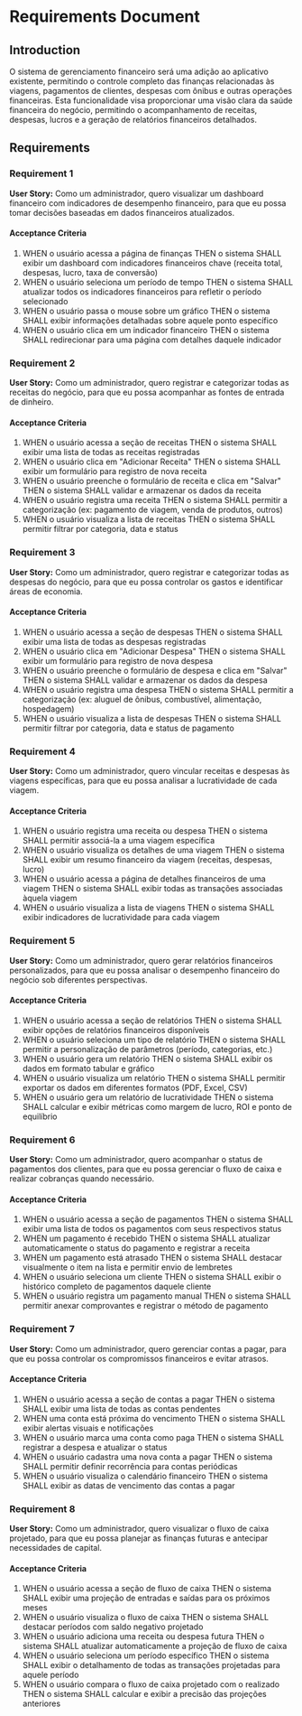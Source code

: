 # Requirements Document

## Introduction

O sistema de gerenciamento financeiro será uma adição ao aplicativo existente, permitindo o controle completo das finanças relacionadas às viagens, pagamentos de clientes, despesas com ônibus e outras operações financeiras. Esta funcionalidade visa proporcionar uma visão clara da saúde financeira do negócio, permitindo o acompanhamento de receitas, despesas, lucros e a geração de relatórios financeiros detalhados.

## Requirements

### Requirement 1

**User Story:** Como um administrador, quero visualizar um dashboard financeiro com indicadores de desempenho financeiro, para que eu possa tomar decisões baseadas em dados financeiros atualizados.

#### Acceptance Criteria

1. WHEN o usuário acessa a página de finanças THEN o sistema SHALL exibir um dashboard com indicadores financeiros chave (receita total, despesas, lucro, taxa de conversão)
2. WHEN o usuário seleciona um período de tempo THEN o sistema SHALL atualizar todos os indicadores financeiros para refletir o período selecionado
3. WHEN o usuário passa o mouse sobre um gráfico THEN o sistema SHALL exibir informações detalhadas sobre aquele ponto específico
4. WHEN o usuário clica em um indicador financeiro THEN o sistema SHALL redirecionar para uma página com detalhes daquele indicador

### Requirement 2

**User Story:** Como um administrador, quero registrar e categorizar todas as receitas do negócio, para que eu possa acompanhar as fontes de entrada de dinheiro.

#### Acceptance Criteria

1. WHEN o usuário acessa a seção de receitas THEN o sistema SHALL exibir uma lista de todas as receitas registradas
2. WHEN o usuário clica em "Adicionar Receita" THEN o sistema SHALL exibir um formulário para registro de nova receita
3. WHEN o usuário preenche o formulário de receita e clica em "Salvar" THEN o sistema SHALL validar e armazenar os dados da receita
4. WHEN o usuário registra uma receita THEN o sistema SHALL permitir a categorização (ex: pagamento de viagem, venda de produtos, outros)
5. WHEN o usuário visualiza a lista de receitas THEN o sistema SHALL permitir filtrar por categoria, data e status

### Requirement 3

**User Story:** Como um administrador, quero registrar e categorizar todas as despesas do negócio, para que eu possa controlar os gastos e identificar áreas de economia.

#### Acceptance Criteria

1. WHEN o usuário acessa a seção de despesas THEN o sistema SHALL exibir uma lista de todas as despesas registradas
2. WHEN o usuário clica em "Adicionar Despesa" THEN o sistema SHALL exibir um formulário para registro de nova despesa
3. WHEN o usuário preenche o formulário de despesa e clica em "Salvar" THEN o sistema SHALL validar e armazenar os dados da despesa
4. WHEN o usuário registra uma despesa THEN o sistema SHALL permitir a categorização (ex: aluguel de ônibus, combustível, alimentação, hospedagem)
5. WHEN o usuário visualiza a lista de despesas THEN o sistema SHALL permitir filtrar por categoria, data e status de pagamento

### Requirement 4

**User Story:** Como um administrador, quero vincular receitas e despesas às viagens específicas, para que eu possa analisar a lucratividade de cada viagem.

#### Acceptance Criteria

1. WHEN o usuário registra uma receita ou despesa THEN o sistema SHALL permitir associá-la a uma viagem específica
2. WHEN o usuário visualiza os detalhes de uma viagem THEN o sistema SHALL exibir um resumo financeiro da viagem (receitas, despesas, lucro)
3. WHEN o usuário acessa a página de detalhes financeiros de uma viagem THEN o sistema SHALL exibir todas as transações associadas àquela viagem
4. WHEN o usuário visualiza a lista de viagens THEN o sistema SHALL exibir indicadores de lucratividade para cada viagem

### Requirement 5

**User Story:** Como um administrador, quero gerar relatórios financeiros personalizados, para que eu possa analisar o desempenho financeiro do negócio sob diferentes perspectivas.

#### Acceptance Criteria

1. WHEN o usuário acessa a seção de relatórios THEN o sistema SHALL exibir opções de relatórios financeiros disponíveis
2. WHEN o usuário seleciona um tipo de relatório THEN o sistema SHALL permitir a personalização de parâmetros (período, categorias, etc.)
3. WHEN o usuário gera um relatório THEN o sistema SHALL exibir os dados em formato tabular e gráfico
4. WHEN o usuário visualiza um relatório THEN o sistema SHALL permitir exportar os dados em diferentes formatos (PDF, Excel, CSV)
5. WHEN o usuário gera um relatório de lucratividade THEN o sistema SHALL calcular e exibir métricas como margem de lucro, ROI e ponto de equilíbrio

### Requirement 6

**User Story:** Como um administrador, quero acompanhar o status de pagamentos dos clientes, para que eu possa gerenciar o fluxo de caixa e realizar cobranças quando necessário.

#### Acceptance Criteria

1. WHEN o usuário acessa a seção de pagamentos THEN o sistema SHALL exibir uma lista de todos os pagamentos com seus respectivos status
2. WHEN um pagamento é recebido THEN o sistema SHALL atualizar automaticamente o status do pagamento e registrar a receita
3. WHEN um pagamento está atrasado THEN o sistema SHALL destacar visualmente o item na lista e permitir envio de lembretes
4. WHEN o usuário seleciona um cliente THEN o sistema SHALL exibir o histórico completo de pagamentos daquele cliente
5. WHEN o usuário registra um pagamento manual THEN o sistema SHALL permitir anexar comprovantes e registrar o método de pagamento

### Requirement 7

**User Story:** Como um administrador, quero gerenciar contas a pagar, para que eu possa controlar os compromissos financeiros e evitar atrasos.

#### Acceptance Criteria

1. WHEN o usuário acessa a seção de contas a pagar THEN o sistema SHALL exibir uma lista de todas as contas pendentes
2. WHEN uma conta está próxima do vencimento THEN o sistema SHALL exibir alertas visuais e notificações
3. WHEN o usuário marca uma conta como paga THEN o sistema SHALL registrar a despesa e atualizar o status
4. WHEN o usuário cadastra uma nova conta a pagar THEN o sistema SHALL permitir definir recorrência para contas periódicas
5. WHEN o usuário visualiza o calendário financeiro THEN o sistema SHALL exibir as datas de vencimento das contas a pagar

### Requirement 8

**User Story:** Como um administrador, quero visualizar o fluxo de caixa projetado, para que eu possa planejar as finanças futuras e antecipar necessidades de capital.

#### Acceptance Criteria

1. WHEN o usuário acessa a seção de fluxo de caixa THEN o sistema SHALL exibir uma projeção de entradas e saídas para os próximos meses
2. WHEN o usuário visualiza o fluxo de caixa THEN o sistema SHALL destacar períodos com saldo negativo projetado
3. WHEN o usuário adiciona uma receita ou despesa futura THEN o sistema SHALL atualizar automaticamente a projeção de fluxo de caixa
4. WHEN o usuário seleciona um período específico THEN o sistema SHALL exibir o detalhamento de todas as transações projetadas para aquele período
5. WHEN o usuário compara o fluxo de caixa projetado com o realizado THEN o sistema SHALL calcular e exibir a precisão das projeções anteriores